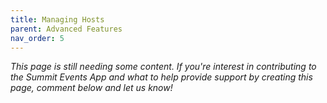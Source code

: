 ```yaml
---
title: Managing Hosts
parent: Advanced Features
nav_order: 5
---
```



*This page is still needing some content. If you're interest in contributing to the Summit Events App and what to help provide support by creating this page, comment below and let us know!*
